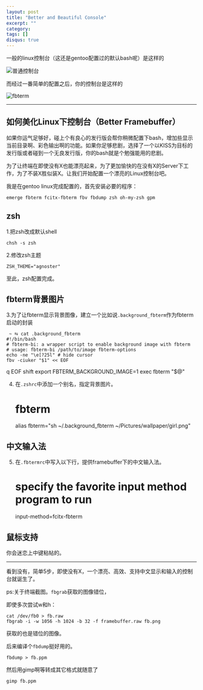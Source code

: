 ```yaml
---
layout: post
title: "Better and Beautiful Console"
excerpt: ""
category: 
tags: []
disqus: true
---
```



一般的linux控制台（这还是gentoo配置过的默认bash呢）是这样的

![普通控制台](/images/plainconsole.png)

而经过一番简单的配置之后，你的控制台是这样的

![fbterm](/images/fbterm.png)

---

## 如何美化Linux下控制台（Better Framebuffer）

如果你运气足够好，碰上个有良心的发行版会帮你稍微配置下bash，增加些显示当前目录啊、彩色输出啊的功能。如果你足够悲剧，选择了一个以KISS为目标的发行版或者碰到一个无良发行版，你的bash就是个勉强能用的悲剧。

为了让终端在即使没有X也能漂亮起来，为了更加愉快的在没有X的Server下工作，为了不装X胜似装X。让我们开始配置一个漂亮的Linux控制台吧。

我是在gentoo linux完成配置的，首先安装必要的程序：

    emerge fbterm fcitx-fbterm fbv fbdump zsh oh-my-zsh gpm

## zsh

1.把zsh改成默认shell

    chsh -s zsh

2.修改zsh主题

    ZSH_THEME="agnoster"

至此，zsh配置完成。

## fbterm背景图片

3.为了让fbterm显示背景图像，建立一个比如说`.background_fbterm`作为fbterm启动的封装

     ~ ⮀ cat .background_fbterm
    #!/bin/bash
    # fbterm-bi: a wrapper script to enable background image with fbterm
    # usage: fbterm-bi /path/to/image fbterm-options
    echo -ne "\e[?25l" # hide cursor
    fbv -ciuker "$1" << EOF
q
    EOF
    shift
    export FBTERM_BACKGROUND_IMAGE=1
    exec fbterm "$@"

4. 在`.zshrc`中添加一个别名，指定背景图片。

    # fbterm
    alias fbterm="sh ~/.background_fbterm ~/Pictures/wallpaper/girl.png"

## 中文输入法

5. 在`.fbtermrc`中写入以下行，提供framebuffer下的中文输入法。

    # specify the favorite input method program to run
    input-method=fcitx-fbterm
## 鼠标支持

你会迷恋上中键粘帖的。

---

看到没有，简单5步，即使没有X，一个漂亮、高效、支持中文显示和输入的控制台就诞生了。

ps:关于终端截图。`fbgrab`获取的图像错位，

即使多次尝试w和h：

    cat /dev/fb0 > fb.raw
    fbgrab -i -w 1056 -h 1024 -b 32 -f framebuffer.raw fb.png

获取的也是错位的图像。

后来编译个`fbdump`挺好用的。

    fbdump > fb.ppm

然后用gimp啊等转成其它格式就随意了

    gimp fb.ppm
